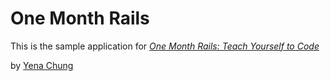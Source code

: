# One Month Rails

This is the sample application for 
[*One Month Rails: Teach Yourself to Code*](http://onemonthrails.com)

by [Yena Chung](http://google.com)